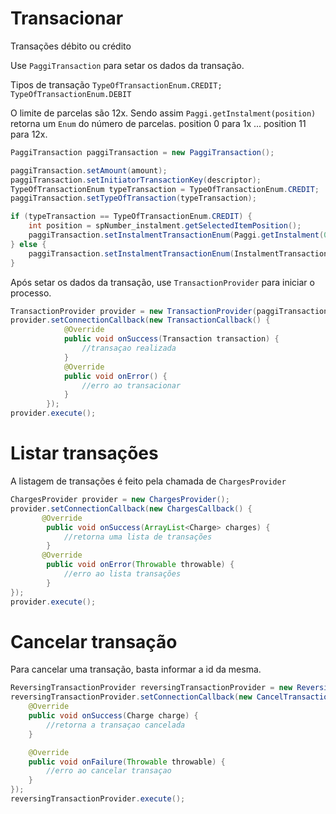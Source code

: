 # Transacionar

Transações débito ou crédito

Use ```PaggiTransaction``` para setar os dados da transação. 

Tipos de transação ```TypeOfTransactionEnum.CREDIT; TypeOfTransactionEnum.DEBIT```

O limite de parcelas são 12x. Sendo assim ```Paggi.getInstalment(position)``` retorna um ```Enum``` do número de parcelas.
position 0 para 1x ... position 11 para 12x.

```java
PaggiTransaction paggiTransaction = new PaggiTransaction();

paggiTransaction.setAmount(amount);
paggiTransaction.setInitiatorTransactionKey(descriptor);
TypeOfTransactionEnum typeTransaction = TypeOfTransactionEnum.CREDIT;
paggiTransaction.setTypeOfTransaction(typeTransaction);

if (typeTransaction == TypeOfTransactionEnum.CREDIT) {
    int position = spNumber_instalment.getSelectedItemPosition();
    paggiTransaction.setInstalmentTransactionEnum(Paggi.getInstalment(0));
} else {
    paggiTransaction.setInstalmentTransactionEnum(InstalmentTransactionEnum.ONE_INSTALMENT);
}
```

Após setar os dados da transação, use ```TransactionProvider``` para iniciar o processo.
```java
TransactionProvider provider = new TransactionProvider(paggiTransaction);
provider.setConnectionCallback(new TransactionCallback() {
            @Override
            public void onSuccess(Transaction transaction) {
                //transaçao realizada
            }
            @Override
            public void onError() {
                //erro ao transacionar
            }
        });
provider.execute();
```

# Listar transações

A listagem de transações é feito pela chamada de ```ChargesProvider```

```java
ChargesProvider provider = new ChargesProvider();
provider.setConnectionCallback(new ChargesCallback() {
       @Override
        public void onSuccess(ArrayList<Charge> charges) {
            //retorna uma lista de transações
        }
       @Override
        public void onError(Throwable throwable) {
            //erro ao lista transações
        }
});
provider.execute();
```

# Cancelar transação

Para cancelar uma transação, basta informar a id da mesma.

```java
ReversingTransactionProvider reversingTransactionProvider = new ReversingTransactionProvider(charge.getId());
reversingTransactionProvider.setConnectionCallback(new CancelTransactionCallback() {
    @Override
    public void onSuccess(Charge charge) {
        //retorna a transaçao cancelada
    }

    @Override
    public void onFailure(Throwable throwable) {
        //erro ao cancelar transaçao
    }
});
reversingTransactionProvider.execute();
```


